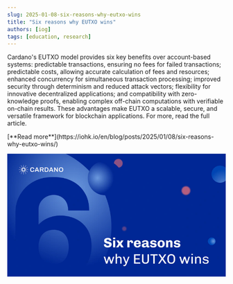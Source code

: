 ```yaml
---
slug: 2025-01-08-six-reasons-why-eutxo-wins
title: "Six reasons why EUTXO wins"
authors: [iog]
tags: [education, research]
---
```


Cardano's EUTXO model provides six key benefits over account-based systems: predictable transactions, ensuring no fees for failed transactions; predictable costs, allowing accurate calculation of fees and resources; enhanced concurrency for simultaneous transaction processing; improved security through determinism and reduced attack vectors; flexibility for innovative decentralized applications; and compatibility with zero-knowledge proofs, enabling complex off-chain computations with verifiable on-chain results. These advantages make EUTXO a scalable, secure, and versatile framework for blockchain applications. For more, read the full article.

<div style={{ textAlign: 'right' }}>
 [**Read more**](https://iohk.io/en/blog/posts/2025/01/08/six-reasons-why-eutxo-wins/) 
</div>

 ![weekly development report](./banner.webp)

